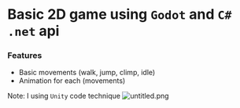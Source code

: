 # Basic 2D game using `Godot` and `C# .net` api
### Features
- Basic movements (walk, jump, climp, idle)
- Animation for each (movements)

Note: I using `Unity` code technique 
![untitled.png](https://i.postimg.cc/D0Q7qc2B/untitled.png)
